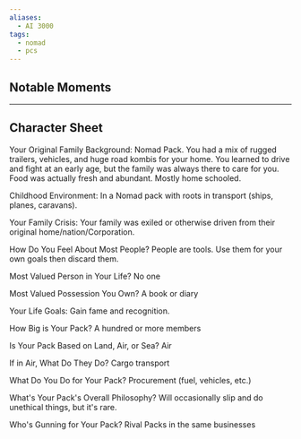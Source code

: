 ```yaml
---
aliases:
  - AI 3000
tags:
  - nomad
  - pcs
---
```

## Notable Moments


--- 
## Character Sheet

Your Original Family Background:
Nomad Pack. You had a mix of rugged trailers, vehicles, and huge road kombis for your home. You learned to drive and fight at an early age, but the family was always there to care for you. Food was actually fresh and abundant. Mostly home schooled.


Childhood Environment:
In a Nomad pack with roots in transport (ships, planes, caravans).

Your Family Crisis:
Your family was exiled or otherwise driven from their original home/nation/Corporation.

How Do You Feel About Most People?
People are tools. Use them for your own goals then discard them.

Most Valued Person in Your Life?
No one

Most Valued Possession You Own?
A book or diary

Your Life Goals:
Gain fame and recognition.


How Big is Your Pack?
A hundred or more members

Is Your Pack Based on Land, Air, or Sea?
Air

If in Air, What Do They Do?
Cargo transport

What Do You Do for Your Pack?
Procurement (fuel, vehicles, etc.)

What's Your Pack's Overall Philosophy?
Will occasionally slip and do unethical things, but it's rare.

Who's Gunning for Your Pack?
Rival Packs in the same businesses
